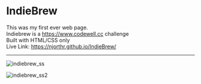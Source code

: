 # IndieBrew
This was my first ever web page.  
Indiebrew is a https://www.codewell.cc challenge  
Built with HTML/CSS only  
Live Link: https://njorthr.github.io/IndieBrew/
<hr>

![indiebrew_ss](https://user-images.githubusercontent.com/83810014/152331276-ae281cf2-721f-4eca-9e01-843ed938346e.PNG)

![indiebrew_ss2](https://user-images.githubusercontent.com/83810014/152331295-6cfa9bff-317d-40ae-bd3b-6d9e49ceb457.PNG)
